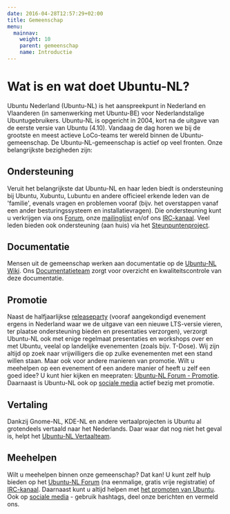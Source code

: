 ```yaml
---
date: 2016-04-28T12:57:29+02:00
title: Gemeenschap
menu:
  mainnav:
    weight: 10
    parent: gemeenschap
    name: Introductie
---
```

# Wat is en wat doet Ubuntu-NL?
Ubuntu Nederland (Ubuntu-NL) is het aanspreekpunt in Nederland en Vlaanderen (in samenwerking met Ubuntu-BE) voor Nederlandstalige Ubuntugebruikers. Ubuntu-NL is opgericht in 2004, kort na de uitgave van de eerste versie van Ubuntu (4.10). Vandaag de dag horen we bij de grootste en meest actieve LoCo-teams ter wereld binnen de Ubuntu-gemeenschap. De Ubuntu-NL-gemeenschap is actief op veel fronten. Onze belangrijkste bezigheden zijn:

## Ondersteuning
Veruit het belangrijkste dat Ubuntu-NL en haar leden biedt is ondersteuning bij Ubuntu, Xubuntu, Lubuntu en andere officieel erkende leden van de 'familie', evenals vragen en problemen vooraf (bijv. het overstappen vanaf een ander besturingssysteem en installatievragen). Die ondersteuning kunt u verkrijgen via ons [Forum](https://forum.ubuntu-nl.org/), onze [mailinglijst](https://lists.ubuntu.com/mailman/listinfo/ubuntu-nl) en/of ons [IRC-kanaal](/live-chat/). Veel leden bieden ook ondersteuning (aan huis) via het [Steunpuntenproject](/steunpunten/).

## Documentatie
Mensen uit de gemeenschap werken aan documentatie op de [Ubuntu-NL Wiki](http://wiki.ubuntu-nl.org/). Ons [Documentatieteam](http://wiki.ubuntu-nl.org/community/Documentatieteam/) zorgt voor overzicht en kwaliteitscontrole van deze documentatie.

## Promotie
Naast de halfjaarlijkse [releaseparty](http://www.ubuntuparty.nl/) (vooraf aangekondigd evenement ergens in Nederland waar we de uitgave van een nieuwe LTS-versie vieren, ter plaatse ondersteuning bieden en presentaties verzorgen), verzorgt Ubuntu-NL ook met enige regelmaat presentaties en workshops over en met Ubuntu, veelal op landelijke evenementen (zoals bijv. T-Dose). Wij zijn altijd op zoek naar vrijwilligers die op zulke evenementen met een stand willen staan. Maar ook voor andere manieren van promotie. Wilt u meehelpen op een evenement of een andere manier of heeft u zelf een goed idee? U kunt hier kijken en meepraten: [Ubuntu-NL Forum  - Promotie](https://forum.ubuntu-nl.org/index.php?board=40.0).
Daarnaast is Ubuntu-NL ook op [sociale media](http://ubuntu-nl.org/nieuws) actief bezig met promotie.

## Vertaling
Dankzij Gnome-NL, KDE-NL en andere vertaalprojecten is Ubuntu al grotendeels vertaald naar het Nederlands. Daar waar dat nog niet het geval is, helpt het [Ubuntu-NL Vertaalteam](https://forum.ubuntu-nl.org/index.php?board=4.0).

## Meehelpen
Wilt u meehelpen binnen onze gemeenschap? Dat kan! U kunt zelf hulp bieden op het [Ubuntu-NL Forum](http://forum.ubuntu-nl.org/) (na eenmalige, gratis vrije registratie) of [IRC-kanaal](/live-chat/). Daarnaast kunt u altijd helpen met [het promoten van Ubuntu](http://forum.ubuntu-nl.org/index.php?board=40.0). Ook op [sociale media](http://ubuntu-nl.org/nieuws) - gebruik hashtags, deel onze berichten en vermeld ons.
